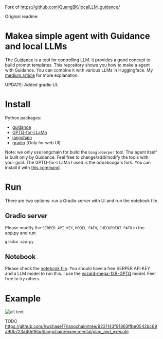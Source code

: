 Fork of https://github.com/QuangBK/localLLM_guidance/

Original readme:

# Makea simple agent with Guidance and local LLMs
The [Guidance](https://github.com/microsoft/guidance) is a tool for controlling LLM. It provides a good concept to build prompt templates. This repository shows you how to make a agent with Guidance. You can combine it with various LLMs in Huggingface. My [medium article](https://medium.com/@gartist/a-simple-agent-with-guidance-and-local-llm-c0865c97eaa9) for more explanation.

UPDATE: Added gradio UI.

# Install
Python packages:
- [guidance](https://github.com/microsoft/guidance)
- [GPTQ-for-LLaMa](https://github.com/oobabooga/GPTQ-for-LLaMa.git)
- [langchain](https://github.com/hwchase17/langchain)
- [gradio](https://github.com/gradio-app/gradio) (Only for web UI)

Note: we only use langchain for build the `GoogleSerper` tool. The agent itself is built only by Guidance. Feel free to change/add/modify the tools with your goal.
The GPTQ-for-LLaMa I used is the oobabooga's fork. You can install it with [this command](https://github.com/oobabooga/text-generation-webui/blob/main/docs/GPTQ-models-(4-bit-mode).md#step-1-install-gptq-for-llama).

# Run
There are two options: run a Gradio server with UI and run the notebook file.

## Gradio server
Please modify the `SERPER_API_KEY`, `MODEL_PATH`, `CHECKPOINT_PATH` in the app.py and run:
```sh
gradio app.py
```

## Notebook
Please check the [notebook file]((https://github.com/QuangBK/localLLM_guidance/blob/main/demo_ReAct.ipynb)). You should have a free SERPER API KEY and a LLM model to run this.
I use the [wizard-mega-13B-GPTQ](https://huggingface.co/TheBloke/wizard-mega-13B-GPTQ) model. Feel free to try others.

# Example
![alt text](https://github.com/QuangBK/localLLM_guidance/blob/main/gradio.png?raw=true)


TODO 
https://github.com/hwchase17/langchain/tree/9231143f91863ffbe0542bc69a90b723a40e165d/langchain/experimental/plan_and_execute

